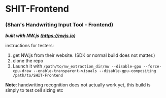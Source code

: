 # SHIT-Frontend
### (Shan's Handwriting Input Tool - Frontend)

***built with NW.js (https://nwjs.io)***

instructions for testers:

   1) get NW.js from their website. (SDK or normal build does not matter.)
   2) clone the repo
   3) Launch it with `/path/to/nw_extraction_dir/nw --disable-gpu --force-cpu-draw --enable-transparent-visuals --disable-gpu-compositing /path/to/SHIT-Frontend`

**Note**: handwriting recognition does not actually work yet, this build is simply to test cell sizing etc
